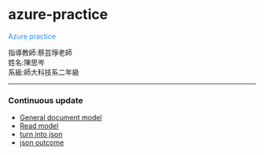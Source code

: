 # azure-practice

<p style="color:DodgerBlue;">Azure practice</p>
<div>指導教師:蔡芸琤老師</div>
<div>姓名:陳思岑</div>
<div>系級:師大科技系二年級</div>

<hr></hr>

<h3>Continuous update</h3>

<ul>
  <li><a href="https://github.com/ssutsen/azure-practice/blob/main/form_recognizer_quickstart.py">General document model</a></li>

  <li><a href="https://github.com/ssutsen/azure-practice/blob/main/form_recognizer_quickstart2.py">Read model</a></li>

  <li><a href="https://github.com/ssutsen/azure-practice/blob/main/practice-j.py">turn into json</a></li>
<li><a href="https://github.com/ssutsen/azure-practice/blob/main/output.json">json outcome</a></li>
</ul>